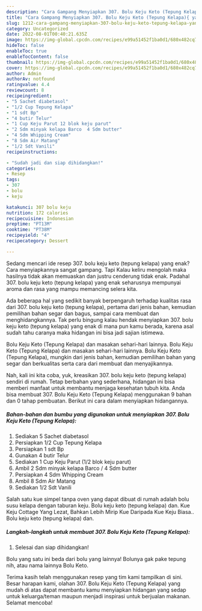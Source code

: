```yaml
---
description: "Cara Gampang Menyiapkan 307. Bolu Keju Keto (Tepung Kelapa){ yang Enak Banget,  Menu Buat lebaran"
title: "Cara Gampang Menyiapkan 307. Bolu Keju Keto (Tepung Kelapa){ yang Enak Banget,  Menu Buat lebaran"
slug: 1212-cara-gampang-menyiapkan-307-bolu-keju-keto-tepung-kelapa-yang-enak-banget-menu-buat-lebaran
category: Uncategorized
date: 2022-08-01T00:40:21.635Z
image: https://img-global.cpcdn.com/recipes/e99a51452f1ba0d1/680x482cq70/307-bolu-keju-keto-tepung-kelapa-foto-resep-utama.jpg
hideToc: false
enableToc: true
enableTocContent: false
thumbnail: https://img-global.cpcdn.com/recipes/e99a51452f1ba0d1/680x482cq70/307-bolu-keju-keto-tepung-kelapa-foto-resep-utama.jpg
cover: https://img-global.cpcdn.com/recipes/e99a51452f1ba0d1/680x482cq70/307-bolu-keju-keto-tepung-kelapa-foto-resep-utama.jpg
author: Admin
authorAv: notfound
ratingvalue: 4.4
reviewcount: 8
recipeingredient:
- "5 Sachet diabetasol"
- "1/2 Cup Tepung Kelapa"
- "1 sdt Bp"
- "4 butir Telur"
- "1 Cup Keju Parut 12 blok keju parut"
- "2 Sdm minyak kelapa Barco  4 Sdm butter"
- "4 Sdm Whipping Cream"
- "8 Sdm Air Matang"
- "1/2 Sdt Vanili"
recipeinstructions:

- "Sudah jadi dan siap dihidangkan!"
categories:
- Resep
tags:
- 307
- bolu
- keju

katakunci: 307 bolu keju 
nutrition: 172 calories
recipecuisine: Indonesian
preptime: "PT13M"
cooktime: "PT38M"
recipeyield: "4"
recipecategory: Dessert

---
```



Sedang mencari ide resep 307. bolu keju keto (tepung kelapa) yang enak? Cara menyiapkannya sangat gampang. Tapi Kalau keliru mengolah maka hasilnya tidak akan memuaskan dan justru cenderung tidak enak. Padahal 307. bolu keju keto (tepung kelapa) yang enak seharusnya mempunyai aroma dan rasa yang mampu memancing selera kita.


Ada beberapa hal yang sedikit banyak berpengaruh terhadap kualitas rasa dari 307. bolu keju keto (tepung kelapa), pertama dari jenis bahan, kemudian pemilihan bahan segar dan bagus, sampai cara membuat dan menghidangkannya. Tak perlu bingung kalau hendak menyiapkan 307. bolu keju keto (tepung kelapa) yang enak di mana pun kamu berada, karena asal sudah tahu caranya maka hidangan ini bisa jadi sajian istimewa.

Bolu Keju Keto (Tepung Kelapa) dan masakan sehari-hari lainnya. Bolu Keju Keto (Tepung Kelapa) dan masakan sehari-hari lainnya. Bolu Keju Keto (Tepung Kelapa), mungkin dari jenis bahan, kemudian pemilihan bahan yang segar dan berkualitas serta cara dari membuat dan menyajikannya.


Nah, kali ini kita coba, yuk, kreasikan 307. bolu keju keto (tepung kelapa) sendiri di rumah. Tetap berbahan yang sederhana, hidangan ini bisa memberi manfaat untuk membantu menjaga kesehatan tubuh kita. Anda bisa membuat 307. Bolu Keju Keto (Tepung Kelapa) menggunakan 9 bahan dan 0 tahap pembuatan. Berikut ini cara dalam menyiapkan hidangannya.

<!--inarticleads1-->

##### Bahan-bahan dan bumbu yang digunakan untuk menyiapkan 307. Bolu Keju Keto (Tepung Kelapa):

1. Sediakan 5 Sachet diabetasol
1. Persiapkan 1/2 Cup Tepung Kelapa
1. Persiapkan 1 sdt Bp
1. Gunakan 4 butir Telur
1. Sediakan 1 Cup Keju Parut (1/2 blok keju parut)
1. Ambil 2 Sdm minyak kelapa Barco / 4 Sdm butter
1. Persiapkan 4 Sdm Whipping Cream
1. Ambil 8 Sdm Air Matang
1. Sediakan 1/2 Sdt Vanili


Salah satu kue simpel tanpa oven yang dapat dibuat di rumah adalah bolu susu kelapa dengan taburan keju. Bolu keju keto (tepung kelapa) dan. Kue Keju Cottage Yang Lezat, Bahkan Lebih Mirip Kue Daripada Kue Keju Biasa.. Bolu keju keto (tepung kelapa) dan. 

<!--inarticleads2-->

##### Langkah-langkah untuk membuat 307. Bolu Keju Keto (Tepung Kelapa):


1. Selesai dan siap dihidangkan!

Bolu yang satu ini beda dari bolu yang lainnya! Bolunya gak pake tepung nih, atau nama lainnya Bolu Keto. 

Terima kasih telah menggunakan resep yang tim kami tampilkan di sini. Besar harapan kami, olahan 307. Bolu Keju Keto (Tepung Kelapa) yang mudah di atas dapat membantu kamu menyiapkan hidangan yang sedap untuk keluarga/teman maupun menjadi inspirasi untuk berjualan makanan. Selamat mencoba!
